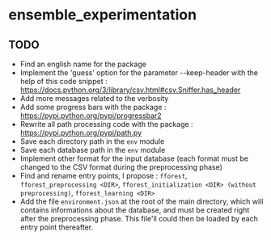 # ensemble_experimentation
## TODO
* Find an english name for the package
* Implement the 'guess' option for the parameter --keep-header with the help of this code snippet : https://docs.python.org/3/library/csv.html#csv.Sniffer.has_header
* Add more messages related to the verbosity
* Add some progress bars with the package : https://pypi.python.org/pypi/progressbar2
* Rewrite all path processing code with the package : https://pypi.python.org/pypi/path.py
* Save each directory path in the `env` module
* Save each database path in the `env` module
* Implement other format for the input database (each format must be changed to the CSV format during the preprocessing phase)
* Find and rename entry points, I propose : `fforest`, `fforest_preprocessing <DIR>`, `fforest_initialization <DIR> (without preprocessing)`, `fforest_learning <DIR>`
* Add the file `environment.json` at the root of the main directory, which will contains informations about the database, and must be created right after the preprocessing phase. This file'll could then be loaded by each entry point thereafter.
